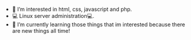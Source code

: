 - 👀 I’m interested in html, css, javascript and php.
- 💻 Linux server administration💻.
- 🌱 I’m currently learning those things that im interested because there are new things all time!

<!---
alvarogmzsz/alvarogmzsz is a ✨ special ✨ repository because its `README.md` (this file) appears on your GitHub profile.
You can click the Preview link to take a look at your changes.
--->
